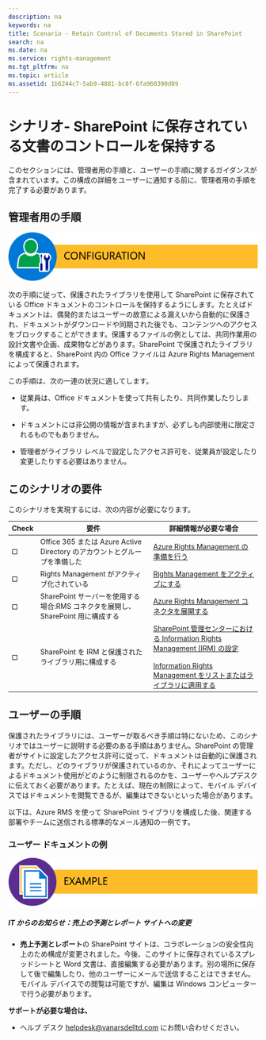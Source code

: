 ```yaml
---
description: na
keywords: na
title: Scenario - Retain Control of Documents Stored in SharePoint
search: na
ms.date: na
ms.service: rights-management
ms.tgt_pltfrm: na
ms.topic: article
ms.assetid: 1b6244c7-5ab9-4881-bc8f-6fa960390d89
---
```

# シナリオ- SharePoint に保存されている文書のコントロールを保持する
このセクションには、管理者用の手順と、ユーザーの手順に関するガイダンスが含まれています。この構成の詳細をユーザーに通知する前に、管理者用の手順を完了する必要があります。

## 管理者用の手順
![](../Image/AzRMS_AdminBanner.png)

次の手順に従って、保護されたライブラリを使用して SharePoint に保存されている Office ドキュメントのコントロールを保持するようにします。たとえばドキュメントは、偶発的またはユーザーの故意による漏えいから自動的に保護され、ドキュメントがダウンロードや同期された後でも、コンテンツへのアクセスをブロックすることができます。保護するファイルの例としては、共同作業用の設計文書や企画、成果物などがあります。SharePoint で保護されたライブラリを構成すると、SharePoint 内の Office ファイルは Azure Rights Management によって保護されます。

この手順は、次の一連の状況に適してします。

-   従業員は、Office ドキュメントを使って共有したり、共同作業したりします。

-   ドキュメントには非公開の情報が含まれますが、必ずしも内部使用に限定されるものでもありません。

-   管理者がライブラリ レベルで設定したアクセス許可を、従業員が設定したり変更したりする必要はありません。

## このシナリオの要件
このシナリオを実現するには、次の内容が必要になります。

|Check|要件|詳細情報が必要な場合|
|---------|------|--------------|
|![](../Image/4d269a30-a873-45c5-87de-30ee6558e7b0.gif)|Office 365 または Azure Active Directory のアカウントとグループを準備した|[Azure Rights Management の準備を行う](https://technet.microsoft.com/library/jj585029.aspx)|
|![](../Image/4d269a30-a873-45c5-87de-30ee6558e7b0.gif)|Rights Management がアクティブ化されている|[Rights Management をアクティブにする](https://technet.microsoft.com/library/jj658941.aspx)|
|![](../Image/4d269a30-a873-45c5-87de-30ee6558e7b0.gif)|SharePoint サーバーを使用する場合:RMS コネクタを展開し、SharePoint 用に構成する|[Azure Rights Management コネクタを展開する](https://technet.microsoft.com/library/dn375964.aspx)|
|![](../Image/4d269a30-a873-45c5-87de-30ee6558e7b0.gif)|SharePoint を IRM と保護されたライブラリ用に構成する|[SharePoint 管理センターにおける Information Rights Management (IRM) の設定](https://support.office.com/en-us/article/Set-up-Information-Rights-Management-IRM-in-SharePoint-admin-center-239ce6eb-4e81-42db-bf86-a01362fed65c)<br /><br />[Information Rights Management をリストまたはライブラリに適用する](http://office.microsoft.com/sharepoint-help/apply-information-rights-management-to-a-list-or-library-HA102891460.aspx)|

## ユーザーの手順
保護されたライブラリには、ユーザーが取るべき手順は特にないため、このシナリオではユーザーに説明する必要のある手順はありません。SharePoint の管理者がサイトに設定したアクセス許可に従って、ドキュメントは自動的に保護されます。ただし、どのライブラリが保護されているのか、それによってユーザーによるドキュメント使用がどのように制限されるのかを、ユーザーやヘルプデスクに伝えておく必要があります。たとえば、現在の制限によって、モバイル デバイスではドキュメントを閲覧できるが、編集はできないといった場合があります。

以下は、Azure RMS を使って SharePoint ライブラリを構成した後、関連する部署やチームに送信される標準的なメール通知の一例です。

### ユーザー ドキュメントの例
![](../Image/AzRMS_ExampleBanner.png)

##### IT からのお知らせ：売上の予測とレポート サイトへの変更

-   **売上予測とレポート**の SharePoint サイトは、コラボレーションの安全性向上のため構成が変更されました。今後、このサイトに保存されているスプレッドシートと Word 文書は、直接編集する必要があります。別の場所に保存して後で編集したり、他のユーザーにメールで送信することはできません。モバイル デバイスでの閲覧は可能ですが、編集は Windows コンピューターで行う必要があります。

**サポートが必要な場合は、**

-   ヘルプ デスク helpdesk@vanarsdelltd.com にお問い合わせください。

